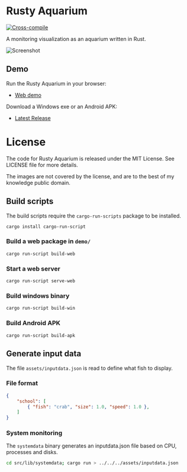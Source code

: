 Rusty Aquarium
==============
[![Cross-compile](https://github.com/ollej/rusty-aquarium/actions/workflows/crosscompile.yml/badge.svg)](https://github.com/ollej/rusty-aquarium/actions/workflows/crosscompile.yml)

A monitoring visualization as an aquarium written in Rust.

![Screenshot](https://ollej.github.io/rusty-aquarium/assets/screenshot.png)

Demo
----

Run the Rusty Aquarium in your browser:

 * [Web demo](https://ollej.github.io/rusty-aquarium/demo/)

Download a Windows exe or an Android APK:

 * [Latest Release](https://github.com/ollej/rusty-aquarium/releases/latest)

License
=======

The code for Rusty Aquarium is released under the MIT License.
See LICENSE file for more details.

The images are not covered by the license, and are to the best of my knowledge
public domain.

Build scripts
-------------

The build scripts require the `cargo-run-scripts` package to be installed.

```
cargo install cargo-run-script
```

### Build a web package in `demo/`
```
cargo run-script build-web
```

### Start a web server
```
cargo run-script serve-web
```

### Build windows binary
```
cargo run-script build-win
```

### Build Android APK
```
cargo run-script build-apk
```

Generate input data
-------------------

The file `assets/inputdata.json` is read to define what fish to display.

### File format

```json
{
    "school": [
        { "fish": "crab", "size": 1.0, "speed": 1.0 },
    ]
}
```

### System monitoring

The `systemdata` binary generates an inputdata.json file based on CPU,
processes and disks.

```bash
cd src/lib/systemdata; cargo run > ../../../assets/inputdata.json
```
